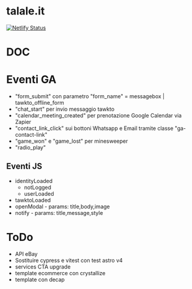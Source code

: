 # talale.it

[![Netlify Status](https://api.netlify.com/api/v1/badges/3185917a-f914-4861-b074-275c43b204ef/deploy-status)](https://app.netlify.com/sites/talale/deploys)

# DOC

# Eventi GA

- "form_submit" con parametro "form_name" = messagebox | tawkto_offline_form
- "chat_start" per invio messaggio tawkto
- "calendar_meeting_created" per prenotazione Google Calendar via Zapier
- "contact_link_click" sui bottoni Whatsapp e Email tramite classe "ga-contact-link"
- "game_won" e "game_lost" per minesweeper
- "radio_play"

## Eventi JS

- identityLoaded
  - notLogged
  - userLoaded
- tawktoLoaded
- openModal - params: title,body,image
- notify - params: title,message,style

# ToDo

- API eBay
- Sostituire cypress e vitest con test astro v4
- services CTA upgrade
- template ecommerce con crystallize
- template con decap
